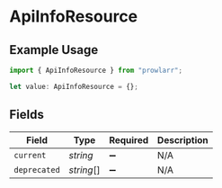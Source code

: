# ApiInfoResource

## Example Usage

```typescript
import { ApiInfoResource } from "prowlarr";

let value: ApiInfoResource = {};
```

## Fields

| Field              | Type               | Required           | Description        |
| ------------------ | ------------------ | ------------------ | ------------------ |
| `current`          | *string*           | :heavy_minus_sign: | N/A                |
| `deprecated`       | *string*[]         | :heavy_minus_sign: | N/A                |